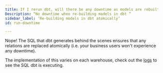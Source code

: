 ```yaml
---
title: If I rerun dbt, will there be any downtime as models are rebuilt?
Description: “No downtime when re-building models in dbt ”
sidebar_label: ‘Re-building models in dbt atomically’
id: run-downtime

---
```

Nope! The SQL that dbt generates behind the scenes ensures that any relations are replaced atomically (i.e. your business users won't experience any downtime).

The implementation of this varies on each warehouse, check out the [logs](faqs/runs/checking-logs) to see the SQL dbt is executing.

